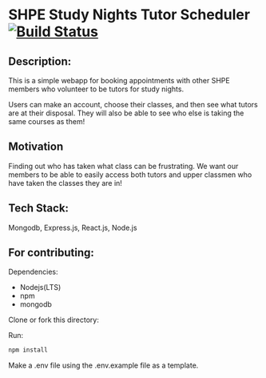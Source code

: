 # SHPE Study Nights Tutor Scheduler [![Build Status](https://travis-ci.com/amanzanero/shpe-tutor-scheduler.svg?branch=master)](https://travis-ci.com/amanzanero/shpe-tutor-scheduler)

## Description:

This is a simple webapp for booking appointments with other SHPE 
members who volunteer to be tutors for study nights. 

Users can make an account, choose their classes, and then see what
tutors are at their disposal. They will also be able to see who else
is taking the same courses as them!

## Motivation

Finding out who has taken what class can be frustrating. We want our 
members to be able to easily access both tutors and upper classmen 
who have taken the classes they are in!

## Tech Stack:

Mongodb, Express.js, React.js, Node.js 

## For contributing:

Dependencies:
* Nodejs(LTS)
* npm
* mongodb

Clone or fork this directory:

Run:

```bash
npm install
```

Make a .env file using the .env.example file as a template.


